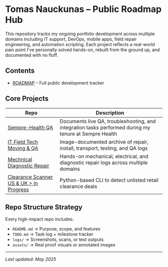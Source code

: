 # Tomas Nauckunas – Public Roadmap Hub

This repository tracks my ongoing portfolio development across multiple domains including IT support, DevOps, mobile apps, field repair engineering, and automation scripting. Each project reflects a real-world pain point I've personally solved hands-on, rebuilt from the ground up, and documented with no fluff.

## Contents

- [ROADMAP](https://github.com/tnauckunas/public-roadmap/blob/35ae0bdc47bbdeae804b95b2ca3bc650dc6b80cd/ROADMAP.md) – Full public development tracker

## Core Projects

| Repo | Description |
|------|-------------|
| [Sempre-Health QA](https://github.com/tnauckunas/sempre-health-qa-support-log) | Documents live QA, troubleshooting, and integration tasks performed during my tenure at Sempre Health |
| [IT Field Tech Moving & QA](https://github.com/tnauckunas/field-system-reinstall-log) | Image-documented archive of repair, install, transport, testing, and QA logs |
| [Mechnical Diagnostic Repair](https://github.com/tnauckunas/multi-domain_field_repair_logs) | Hands-on mechanical, electrical, and diagnostic repair logs across multiple domains |
| [Clearance Scanner US & UK > In Progress](https://github.com/tnauckunas/store_clearance-scanner) | Python-based CLI to detect unlisted retail clearance deals |

## Repo Structure Strategy

Every high-impact repo includes:

- `README.md` → Purpose, scope, and features
- `TODO.md` → Task log + milestone tracker
- `logs/` → Screenshots, scans, or test outputs
- `assets/` → Real proof visuals or annotated images

---

_Last updated: May 2025_
